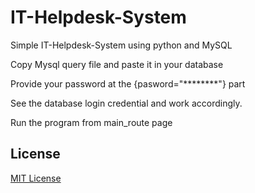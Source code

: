 # IT-Helpdesk-System
Simple IT-Helpdesk-System using python and MySQL

Copy Mysql query file and paste it in your database

Provide your password at the {pasword="********"} part

See the database login credential and work accordingly.

Run the program from main_route page 


## License
[MIT License](LICENSE)
